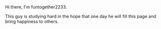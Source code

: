 Hi there, I'm funtogether2233.

This guy is studying hard in the hope that one day he will fill this page and bring happiness to others.

<!-- - 👋 Hi, I’m @funtogether2233
- 👀 I’m interested in ...
- 🌱 I’m currently learning ...
- 💞️ I’m looking to collaborate on ...
- 📫 How to reach me ... -->

<!---
funtogether2233/funtogether2233 is a ✨ special ✨ repository because its `README.md` (this file) appears on your GitHub profile.
You can click the Preview link to take a look at your changes.
--->
